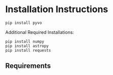 # Installation Instructions
```
pip install pyvo
```
Additional Required Installations:
```
pip install numpy
pip install astropy
pip install requests
```

## Requirements

